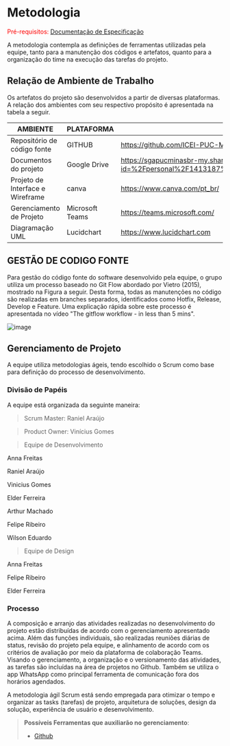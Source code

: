 
# Metodologia

<span style="color:red">Pré-requisitos: <a href="2-Especificação do Projeto.md"> Documentação de Especificação</a></span>

A metodologia contempla as definições de ferramentas utilizadas pela equipe, tanto para a manutenção dos códigos e artefatos, quanto para a organização do time na execução das tarefas do projeto. 

## Relação de Ambiente de Trabalho 

Os artefatos do projeto são desenvolvidos a partir de diversas plataformas. A relação dos ambientes com seu respectivo propósito é apresentada na tabela a seguir.  

|AMBIENTE| PLATAFORMA|LINK DE ACESSO|
|--------------------|-----------------------------------------------------------------------------|--------------------------------------------------------------|
|Repositório de código fonte | GITHUB| https://github.com/ICEI-PUC-Minas-PMV-ADS/pmv-ads-2022-2-e2-proj-int-t6-acolher-gerenciador-de-doacoes|
|Documentos do projeto | Google Drive | https://sgapucminasbr-my.sharepoint.com/personal/1413187_sga_pucminas_br/_layouts/15/onedrive.aspx?id=%2Fpersonal%2F1413187%5Fsga%5Fpucminas%5Fbr%2FDocuments%2FT%C3%A1%20na%20m%C3%A3o&ga=1 |
|Projeto de Interface e Wireframe| canva | https://www.canva.com/pt_br/ |
|Gerenciamento de Projeto | Microsoft Teams | https://teams.microsoft.com/ |
|Diagramação UML  | Lucidchart | https://www.lucidchart.com |

## GESTÃO DE CODIGO FONTE
Para gestão do código fonte do software desenvolvido pela equipe, o grupo utiliza um processo baseado no Git Flow abordado por Vietro (2015), mostrado na Figura a seguir. Desta forma, todas as manutenções no código são realizadas em branches separados, identificados como Hotfix, Release, Develop e Feature. Uma explicação rápida sobre este processo é apresentada no vídeo "The gitflow workflow - in less than 5 mins". 

 
![image](https://user-images.githubusercontent.com/102244252/193480390-8261ee9e-1adb-4c63-951f-fee322e93131.png)


## Gerenciamento de Projeto
A equipe utiliza metodologias ágeis, tendo escolhido o Scrum como base para definição do processo de desenvolvimento. 

### Divisão de Papéis
 

A equipe está organizada da seguinte maneira: 

> Scrum Master: Raniel Araújo  

> Product Owner: Vinícius Gomes 

> Equipe de Desenvolvimento 

Anna Freitas 

Raniel Araújo 

Vinicius Gomes 

Elder Ferreira 

Arthur Machado 

Felipe Ribeiro 

Wilson Eduardo  

> Equipe de Design 

Anna Freitas 

Felipe Ribeiro 

Elder Ferreira 

### Processo

A composição e arranjo das atividades realizadas no desenvolvimento do projeto estão distribuídas de acordo com o gerenciamento apresentado acima. Além das funções individuais, são realizadas reuniões diárias de status, revisão do projeto pela equipe, e alinhamento de acordo com os critérios de avaliação por meio da plataforma de colaboração Teams. Visando o gerenciamento, a organização e o versionamento das atividades, as tarefas são incluídas na área de projetos no Github. Também se utiliza o app WhatsApp como principal ferramenta de comunicação fora dos horários agendados.  

A metodologia ágil Scrum está sendo empregada para otimizar o tempo e organizar as tasks (tarefas) de projeto, arquitetura de soluções, design da solução, experiência de usuário e desenvolvimento. 
 
> **Possíveis Ferramentas que auxiliarão no gerenciamento**: 
> - [Github](https://github.com/)
